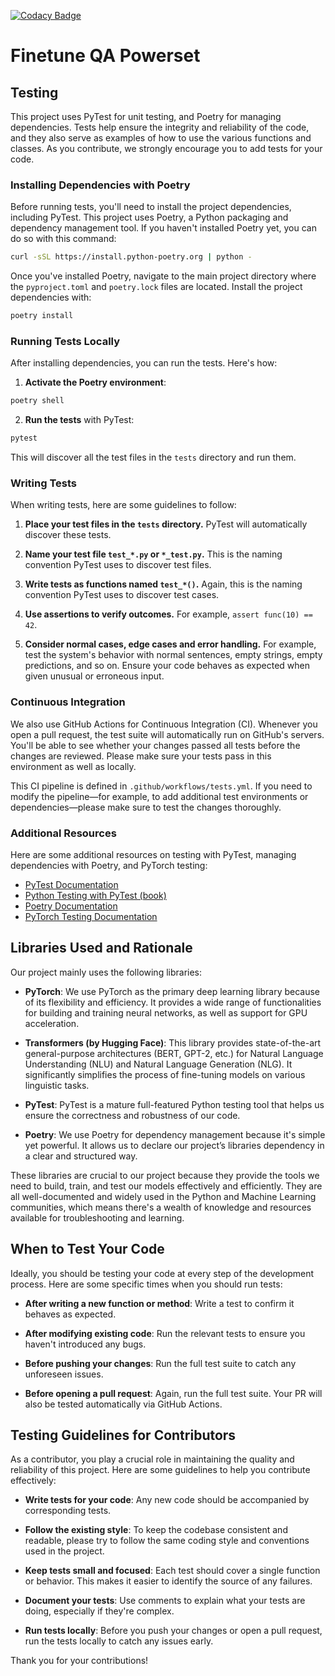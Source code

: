 [![Codacy Badge](https://app.codacy.com/project/badge/Grade/c588ec347bbc4f6988ef59694ed139c6)](https://app.codacy.com/gh/njallskarp/finetune-qa-powerset/dashboard?utm_source=gh&utm_medium=referral&utm_content=&utm_campaign=Badge_grade)


# Finetune QA Powerset

## Testing

This project uses PyTest for unit testing, and Poetry for managing dependencies. Tests help ensure the integrity and reliability of the code, and they also serve as examples of how to use the various functions and classes. As you contribute, we strongly encourage you to add tests for your code.

### Installing Dependencies with Poetry

Before running tests, you'll need to install the project dependencies, including PyTest. This project uses Poetry, a Python packaging and dependency management tool. If you haven't installed Poetry yet, you can do so with this command:

```bash
curl -sSL https://install.python-poetry.org | python -
```

Once you've installed Poetry, navigate to the main project directory where the `pyproject.toml` and `poetry.lock` files are located. Install the project dependencies with:

```bash
poetry install
```

### Running Tests Locally

After installing dependencies, you can run the tests. Here's how:

1. **Activate the Poetry environment**:

 ```bash
 poetry shell
 ```

2. **Run the tests** with PyTest:

 ```bash
 pytest
 ```

 This will discover all the test files in the `tests` directory and run them.

### Writing Tests

When writing tests, here are some guidelines to follow:

1. **Place your test files in the `tests` directory.** PyTest will automatically discover these tests.

2. **Name your test file `test_*.py` or `*_test.py`.** This is the naming convention PyTest uses to discover test files.

3. **Write tests as functions named `test_*()`.** Again, this is the naming convention PyTest uses to discover test cases.

4. **Use assertions to verify outcomes.** For example, `assert func(10) == 42`.

5. **Consider normal cases, edge cases and error handling.** For example, test the system's behavior with normal sentences, empty strings, empty predictions, and so on. Ensure your code behaves as expected when given unusual or erroneous input.

### Continuous Integration

We also use GitHub Actions for Continuous Integration (CI). Whenever you open a pull request, the test suite will automatically run on GitHub's servers. You'll be able to see whether your changes passed all tests before the changes are reviewed. Please make sure your tests pass in this environment as well as locally.

This CI pipeline is defined in `.github/workflows/tests.yml`. If you need to modify the pipeline—for example, to add additional test environments or dependencies—please make sure to test the changes thoroughly.

### Additional Resources

Here are some additional resources on testing with PyTest, managing dependencies with Poetry, and PyTorch testing:

- [PyTest Documentation](https://docs.pytest.org/en/latest/)
- [Python Testing with PyTest (book)](https://pragprog.com/book/bopytest/python-testing-with-pytest)
- [Poetry Documentation](https://python-poetry.org/docs/)
- [PyTorch Testing Documentation](https://pytorch.org/docs/stable/testing.html)

## Libraries Used and Rationale

Our project mainly uses the following libraries:

- **PyTorch**: We use PyTorch as the primary deep learning library because of its flexibility and efficiency. It provides a wide range of functionalities for building and training neural networks, as well as support for GPU acceleration.

- **Transformers (by Hugging Face)**: This library provides state-of-the-art general-purpose architectures (BERT, GPT-2, etc.) for Natural Language Understanding (NLU) and Natural Language Generation (NLG). It significantly simplifies the process of fine-tuning models on various linguistic tasks.

- **PyTest**: PyTest is a mature full-featured Python testing tool that helps us ensure the correctness and robustness of our code.

- **Poetry**: We use Poetry for dependency management because it's simple yet powerful. It allows us to declare our project’s libraries dependency in a clear and structured way.

These libraries are crucial to our project because they provide the tools we need to build, train, and test our models effectively and efficiently. They are all well-documented and widely used in the Python and Machine Learning communities, which means there's a wealth of knowledge and resources available for troubleshooting and learning.

## When to Test Your Code

Ideally, you should be testing your code at every step of the development process. Here are some specific times when you should run tests:

- **After writing a new function or method**: Write a test to confirm it behaves as expected.

- **After modifying existing code**: Run the relevant tests to ensure you haven't introduced any bugs.

- **Before pushing your changes**: Run the full test suite to catch any unforeseen issues.

- **Before opening a pull request**: Again, run the full test suite. Your PR will also be tested automatically via GitHub Actions.

## Testing Guidelines for Contributors

As a contributor, you play a crucial role in maintaining the quality and reliability of this project. Here are some guidelines to help you contribute effectively:

- **Write tests for your code**: Any new code should be accompanied by corresponding tests.

- **Follow the existing style**: To keep the codebase consistent and readable, please try to follow the same coding style and conventions used in the project.

- **Keep tests small and focused**: Each test should cover a single function or behavior. This makes it easier to identify the source of any failures.

- **Document your tests**: Use comments to explain what your tests are doing, especially if they're complex.

- **Run tests locally**: Before you push your changes or open a pull request, run the tests locally to catch any issues early.

Thank you for your contributions!